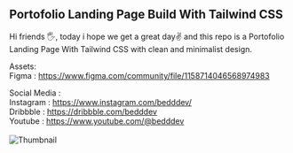## Portofolio Landing Page Build With Tailwind CSS

Hi friends 🖐, today i hope we get a great day✌️
and this repo is a Portofolio Landing Page With Tailwind CSS with clean and minimalist design.

Assets: <br/>
Figma : https://www.figma.com/community/file/1158714046568974983

Social Media : <br/>
Instagram :  https://www.instagram.com/bedddev/ <br/>
Dribbble : https://dribbble.com/bedddev <br/>
Youtube : https://www.youtube.com/@bedddev <br/>
<br/>
![Thumbnail](https://github.com/bedddev/tailwindcss-portofolio-landing-page/assets/78606852/c1289947-0725-41b9-bf15-dff2bd2dcc03)
